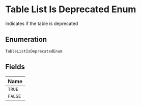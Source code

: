 
# Table List Is Deprecated Enum

Indicates if the table is deprecated

## Enumeration

`TableListIsDeprecatedEnum`

## Fields

| Name |
|  --- |
| `TRUE` |
| `FALSE` |

